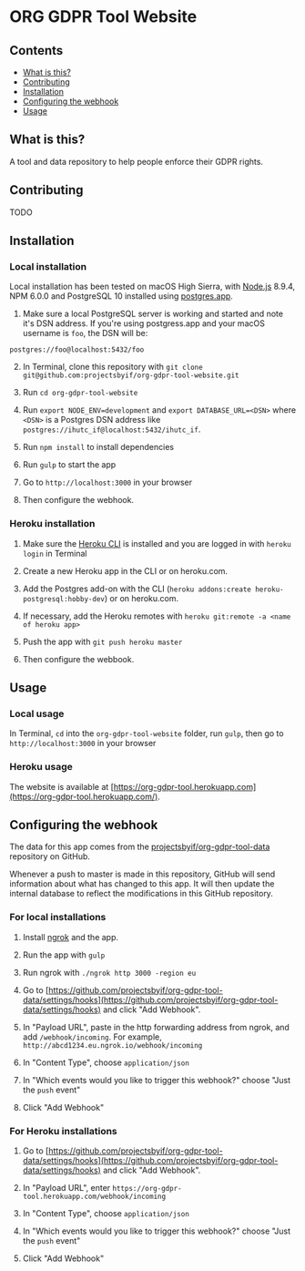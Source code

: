 # ORG GDPR Tool Website

## Contents

* [What is this?](#what-is-this)
* [Contributing](#contribute)
* [Installation](#installation)
* [Configuring the webhook](#configuring-the-webhook)
* [Usage](#usage)

## What is this?

A tool and data repository to help people enforce their GDPR rights.

## Contributing

TODO

## Installation

### Local installation

Local installation has been tested on macOS High Sierra, with [Node.js](https://nodejs.org) 8.9.4, NPM 6.0.0 and PostgreSQL 10 installed using [postgres.app](https://postgresapp.com/).

1. Make sure a local PostgreSQL server is working and started and note it's DSN address. If you're using postgress.app and your macOS username is `foo`, the DSN will be:

  ```
  postgres://foo@localhost:5432/foo
  ```

2. In Terminal, clone this repository with `git clone git@github.com:projectsbyif/org-gdpr-tool-website.git`

3. Run `cd org-gdpr-tool-website`

4. Run `export NODE_ENV=development` and `export DATABASE_URL=<DSN>` where `<DSN>` is a Postgres DSN address like `postgres://ihutc_if@localhost:5432/ihutc_if`.

5. Run `npm install` to install dependencies

6. Run `gulp` to start the app

7. Go to `http://localhost:3000` in your browser

8. Then configure the webhook.

### Heroku installation

1. Make sure the [Heroku CLI](https://devcenter.heroku.com/articles/heroku-cli) is installed and you are logged in with `heroku login` in Terminal

2. Create a new Heroku app in the CLI or on heroku.com.

3. Add the Postgres add-on with the CLI (`heroku addons:create heroku-postgresql:hobby-dev`) or on heroku.com.

4. If necessary, add the Heroku remotes with `heroku git:remote -a <name of heroku app>`

5. Push the app with `git push heroku master`

6. Then configure the webbook.

## Usage

### Local usage

In Terminal, `cd` into the `org-gdpr-tool-website` folder, run `gulp`, then go to `http://localhost:3000` in your browser

### Heroku usage

The website is available at [https://org-gdpr-tool.herokuapp.com](https://org-gdpr-tool.herokuapp.com/).

## Configuring the webhook

The data for this app comes from the [projectsbyif/org-gdpr-tool-data](https://github.com/projectsbyif/org-gdpr-tool-data) repository on GitHub.

Whenever a push to master is made in this repository, GitHub will send information about what has changed to this app. It will then update the internal database to reflect the modifications in this GitHub repository.

### For local installations

1. Install [ngrok](https://ngrok.com/) and the app.

2. Run the app with `gulp`

3. Run ngrok with `./ngrok http 3000 -region eu`

4. Go to [https://github.com/projectsbyif/org-gdpr-tool-data/settings/hooks](https://github.com/projectsbyif/org-gdpr-tool-data/settings/hooks) and click "Add Webhook".

5. In "Payload URL", paste in the http forwarding address from ngrok, and add `/webhook/incoming`. For example, `http://abcd1234.eu.ngrok.io/webhook/incoming`

6. In "Content Type", choose `application/json`

7. In "Which events would you like to trigger this webhook?" choose "Just the `push` event"

8. Click "Add Webhook"

### For Heroku installations

1. Go to [https://github.com/projectsbyif/org-gdpr-tool-data/settings/hooks](https://github.com/projectsbyif/org-gdpr-tool-data/settings/hooks) and click "Add Webhook".

2. In "Payload URL", enter `https://org-gdpr-tool.herokuapp.com/webhook/incoming`

3. In "Content Type", choose `application/json`

4. In "Which events would you like to trigger this webhook?" choose "Just the `push` event"

5. Click "Add Webhook"

